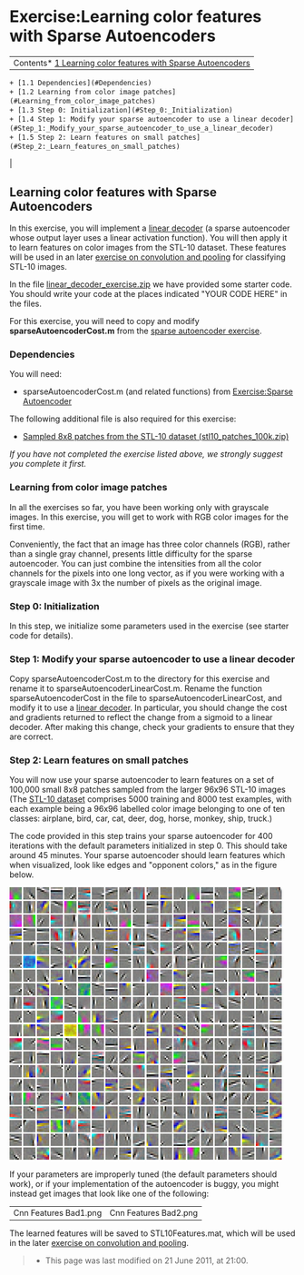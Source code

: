 Exercise:Learning color features with Sparse Autoencoders
=========================================================

<!-- Jump to: [navigation](#column-one), [search](#searchInput) -->

|  |
| --- |
| Contents* [1 Learning color features with Sparse Autoencoders](#Learning_color_features_with_Sparse_Autoencoders)
	+ [1.1 Dependencies](#Dependencies)
	+ [1.2 Learning from color image patches](#Learning_from_color_image_patches)
	+ [1.3 Step 0: Initialization](#Step_0:_Initialization)
	+ [1.4 Step 1: Modify your sparse autoencoder to use a linear decoder](#Step_1:_Modify_your_sparse_autoencoder_to_use_a_linear_decoder)
	+ [1.5 Step 2: Learn features on small patches](#Step_2:_Learn_features_on_small_patches)
 |

  Learning color features with Sparse Autoencoders
--------------------------------------------------

In this exercise, you will implement a  [linear decoder](Linear_Decoders.md "Linear Decoders") (a sparse autoencoder whose output layer uses a linear activation function). You will then apply it to learn features on color images from the STL-10 dataset. These features will be used in an later  [exercise on convolution and pooling](Exercise_Convolution_and_Pooling.md "Exercise:Convolution and Pooling") for classifying STL-10 images.

In the file [linear\_decoder\_exercise.zip](http://ufldl.stanford.edu/wiki/resources/linear_decoder_exercise.zip) we have provided some starter code. You should write your code at the places indicated "YOUR CODE HERE" in the files.

For this exercise, you will need to copy and modify **sparseAutoencoderCost.m** from the  [sparse autoencoder exercise](Exercise_Sparse_Autoencoder.md "Exercise:Sparse Autoencoder").

###   Dependencies

You will need:

* sparseAutoencoderCost.m (and related functions) from [Exercise:Sparse Autoencoder](Exercise_Sparse_Autoencoder.md "Exercise:Sparse Autoencoder")

The following additional file is also required for this exercise:

* [Sampled 8x8 patches from the STL-10 dataset (stl10\_patches\_100k.zip)](http://ufldl.stanford.edu/wiki/resources/stl10_patches_100k.zip)

*If you have not completed the exercise listed above, we strongly suggest you complete it first.*

###   Learning from color image patches

In all the exercises so far, you have been working only with grayscale images. In this exercise, you will get to work with RGB color images for the first time.

Conveniently, the fact that an image has three color channels (RGB), rather than a single gray channel, presents little difficulty for the sparse autoencoder. You can just combine the intensities from all the color channels for the pixels into one long vector, as if you were working with a grayscale image with 3x the number of pixels as the original image.

###   Step 0: Initialization

In this step, we initialize some parameters used in the exercise (see starter code for details).

###   Step 1: Modify your sparse autoencoder to use a linear decoder

Copy sparseAutoencoderCost.m to the directory for this exercise and rename it to sparseAutoencoderLinearCost.m. Rename the function sparseAutoencoderCost in the file to sparseAutoencoderLinearCost, and modify it to use a  [linear decoder](Linear_Decoders.md "Linear Decoders"). In particular, you should change the cost and gradients returned to reflect the change from a sigmoid to a linear decoder. After making this change, check your gradients to ensure that they are correct.

###   Step 2: Learn features on small patches

You will now use your sparse autoencoder to learn features on a set of 100,000 small 8x8 patches sampled from the larger 96x96 STL-10 images (The [STL-10 dataset](http://www.stanford.edu/~acoates//stl10/) comprises 5000 training and 8000 test examples, with each example being a 96x96 labelled color image belonging to one of ten classes: airplane, bird, car, cat, deer, dog, horse, monkey, ship, truck.)

The code provided in this step trains your sparse autoencoder for 400 iterations with the default parameters initialized in step 0. This should take around 45 minutes. Your sparse autoencoder should learn features which when visualized, look like edges and "opponent colors," as in the figure below.

![CNN Features Good.png](images/thumb/1/1b/CNN_Features_Good.png/480px-CNN_Features_Good.png)

If your parameters are improperly tuned (the default parameters should work), or if your implementation of the autoencoder is buggy, you might instead get images that look like one of the following:

|  |  |
| --- | --- |
| Cnn Features Bad1.png | Cnn Features Bad2.png |

The learned features will be saved to STL10Features.mat, which will be used in the later  [exercise on convolution and pooling](Exercise_Convolution_and_Pooling.md "Exercise:Convolution and Pooling").
> * This page was last modified on 21 June 2011, at 21:00.

